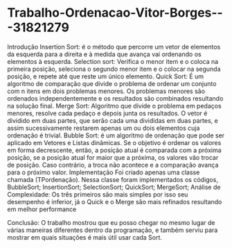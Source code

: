 # Trabalho-Ordenacao-Vitor-Borges---31821279
Introdução
Insertion Sort: é o método que percorre um vetor de elementos da esquerda para a direita e à medida que avança vai ordenando os elementos à esquerda.
Selection sort: Verifica o menor item e o coloca na primeira posição, seleciona o segundo menor item e o colocar na segunda posição, e repete até que reste um único elemento.
Quick Sort: É um algoritmo de comparação que divide o problema de ordenar um conjunto com n itens em dois problemas menores. Os problemas menores são ordenados independentemente e os resultados são combinados resultando na solução final.
Merge Sort: Algoritmo que divide o problema em pedaços menores, resolve cada pedaço e depois junta os resultados. O vetor é dividido em duas partes, que serão cada uma divididas em duas partes, e assim sucessivamente restarem apenas um ou dois elementos cuja ordenação é trivial.
Bubble Sort: é um algoritmo de ordenação que pode ser aplicado em Vetores e Listas dinâmicas. Se o objetivo é ordenar os valores em forma decrescente, então, a posição atual é comparada com a próxima posição, se a posição atual for maior que a próxima, os valores vão trocar de posição. Caso contrário, a troca não acontece e a comparação avança para o próximo valor.
Implementação
Foi criado apenas uma classe chamada (TPordenação). Nessa classe foram implementados os códigos, BubbleSort; InsertionSort; SelectionSort; QuickSort; MergeSort;
Análise de Complexidade:
Os três primeiros são mais simples por isso seu desempenho é inferior, já o Quick e o Merge são mais refinados resultando em melhor performance
 

Conclusão:
O trabalho mostrou que eu posso chegar no mesmo lugar de várias maneiras diferentes dentro da programação, e também serviu para mostrar em quais situações é mais útil usar cada Sort.
